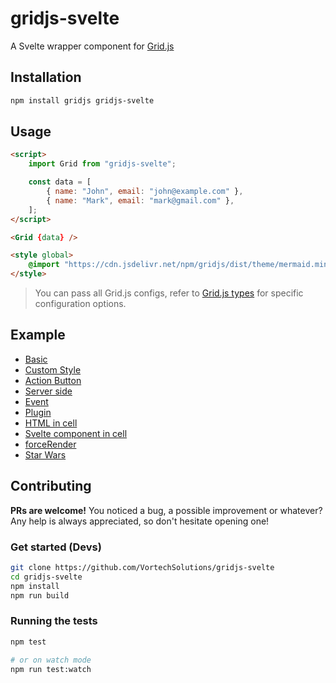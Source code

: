 # gridjs-svelte

A Svelte wrapper component for [Grid.js](https://gridjs.io)

## Installation

```bash
npm install gridjs gridjs-svelte
```

## Usage

```html
<script>
	import Grid from "gridjs-svelte";

	const data = [
		{ name: "John", email: "john@example.com" },
		{ name: "Mark", email: "mark@gmail.com" },
	];
</script>

<Grid {data} />

<style global>
	@import "https://cdn.jsdelivr.net/npm/gridjs/dist/theme/mermaid.min.css";
</style>
```

> You can pass all Grid.js configs, refer to [Grid.js types](https://github.com/grid-js/gridjs/blob/master/src/config.ts) for specific configuration options.

## Example

- [Basic](https://svelte.dev/repl/3da1b239563843c4b76ab1b90115821c)
- [Custom Style](https://svelte.dev/repl/d6fffbcd8ce0409c8bdb4a7c2e7df63c)
- [Action Button](https://svelte.dev/repl/80eca12417414c7eabc79756c5a8f464)
- [Server side](https://svelte.dev/repl/e772220feac54e65b132615ac4d8eb09)
- [Event](https://svelte.dev/repl/318d3daa2ed2402cbeb965f7317c1071)
- [Plugin](https://svelte.dev/repl/9a066ccf55f54173bf5c6c8042142566)
- [HTML in cell](https://svelte.dev/repl/3c6d68ee5793465fb19b16b3d6831d57)
- [Svelte component in cell](https://svelte.dev/repl/e3247cb80c344f95b1fdd2853006f159)
- [forceRender](https://svelte.dev/repl/c779df2be3d64008b3b83fbd091df429)
- [Star Wars](https://svelte.dev/repl/0c77bee765c1458d825a4df13aefb5a4)

## Contributing

**PRs are welcome!**
You noticed a bug, a possible improvement or whatever?
Any help is always appreciated, so don't hesitate opening one!

### Get started (Devs)

```bash
git clone https://github.com/VortechSolutions/gridjs-svelte
cd gridjs-svelte
npm install
npm run build
```

### Running the tests

```bash
npm test

# or on watch mode
npm run test:watch
```

